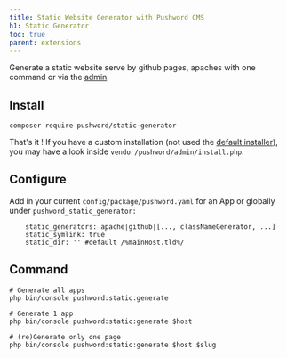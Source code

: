 ```yaml
---
title: Static Website Generator with Pushword CMS
h1: Static Generator
toc: true
parent: extensions
---
```


Generate a static website serve by github pages, apaches with one command or via the [admin](https://pushword.piedweb.com/extension/admin).

## Install

```shell
composer require pushword/static-generator
```

That's it ! If you have a custom installation (not used the [default installer](/installation)),
you may have a look inside `vendor/pushword/admin/install.php`.

## Configure

Add in your current `config/package/pushword.yaml` for an App or globally under `pushword_static_generator:`

```
    static_generators: apache|github|[..., classNameGenerator, ...]
    static_symlink: true
    static_dir: '' #default /%mainHost.tld%/
```

## Command

```
# Generate all apps
php bin/console pushword:static:generate

# Generate 1 app
php bin/console pushword:static:generate $host

# (re)Generate only one page
php bin/console pushword:static:generate $host $slug
```
